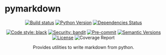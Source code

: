 # pymarkdown

<div align="center">

[![Build status](https://github.com/pietrozullo/pymarkdown/workflows/build/badge.svg?branch=master&event=push)](https://github.com/pietrozullo/pymarkdown/actions?query=workflow%3Abuild)
[![Python Version](https://img.shields.io/pypi/pyversions/pymarkdown.svg)](https://pypi.org/project/pymarkdown/)
[![Dependencies Status](https://img.shields.io/badge/dependencies-up%20to%20date-brightgreen.svg)](https://github.com/pietrozullo/pymarkdown/pulls?utf8=%E2%9C%93&q=is%3Apr%20author%3Aapp%2Fdependabot)

[![Code style: black](https://img.shields.io/badge/code%20style-black-000000.svg)](https://github.com/psf/black)
[![Security: bandit](https://img.shields.io/badge/security-bandit-green.svg)](https://github.com/PyCQA/bandit)
[![Pre-commit](https://img.shields.io/badge/pre--commit-enabled-brightgreen?logo=pre-commit&logoColor=white)](https://github.com/pietrozullo/pymarkdown/blob/master/.pre-commit-config.yaml)
[![Semantic Versions](https://img.shields.io/badge/%20%20%F0%9F%93%A6%F0%9F%9A%80-semantic--versions-e10079.svg)](https://github.com/pietrozullo/pymarkdown/releases)
[![License](https://img.shields.io/github/license/pietrozullo/pymarkdown)](https://github.com/pietrozullo/pymarkdown/blob/master/LICENSE)
![Coverage Report](assets/images/coverage.svg)

Provides utilities to write markdown from python. 

</div>
